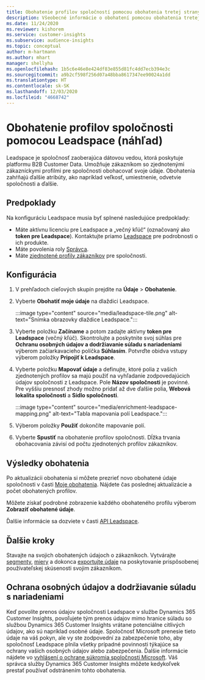 ```yaml
---
title: Obohatenie profilov spoločností pomocou obohatenia tretej strany Leadspace
description: Všeobecné informácie o obohatení pomocou obohatenia tretej stranou Leadspace.
ms.date: 11/24/2020
ms.reviewer: kishorem
ms.service: customer-insights
ms.subservice: audience-insights
ms.topic: conceptual
author: m-hartmann
ms.author: mhart
manager: shellyha
ms.openlocfilehash: 1b5c6e46e8e424df83e855d81fc4dd7ecb394e3c
ms.sourcegitcommit: a9b2cf598f256d07a48bba8617347ee90024a1dd
ms.translationtype: HT
ms.contentlocale: sk-SK
ms.lasthandoff: 12/03/2020
ms.locfileid: "4668742"
---
```

# <a name="enrichment-of-company-profiles-with-leadspace-preview"></a>Obohatenie profilov spoločnosti pomocou Leadspace (náhľad)

Leadspace je spoločnosť zaoberajúca dátovou vedou, ktorá poskytuje platformu B2B Customer Data. Umožňuje zákazníkom so zjednotenými zákazníckymi profilmi pre spoločnosti obohacovať svoje údaje. Obohatenia zahŕňajú ďalšie atribúty, ako napríklad veľkosť, umiestnenie, odvetvie spoločnosti a ďalšie.

## <a name="prerequisites"></a>Predpoklady

Na konfiguráciu Leadspace musia byť splnené nasledujúce predpoklady:

- Máte aktívnu licenciu pre Leadspace a „večný kľúč“ (označovaný ako **token pre Leadspace**). Kontaktujte priamo [Leadspace](https://www.leadspace.com/products/leadspace-on-demand/) pre podrobnosti o ich produkte.
- Máte povolenia roly [Správca](permissions.md#administrator).
- Máte [zjednotené profily zákazníkov](customer-profiles.md) pre spoločnosti.

## <a name="configuration"></a>Konfigurácia

1. V prehľadoch cieľových skupín prejdite na **Údaje** > **Obohatenie**.

1. Vyberte **Obohatiť moje údaje** na dlaždici Leadspace.

   :::image type="content" source="media/leadspace-tile.png" alt-text="Snímka obrazovky dlaždice Leadspace.":::

1. Vyberte položku **Začíname** a potom zadajte aktívny **token pre Leadspace** (večný kľúč). Skontrolujte a poskytnite svoj súhlas pre **Ochranu osobných údajov a dodržiavanie súladu s nariadeniami** výberom začiarkavacieho políčka **Súhlasím**. Potvrďte obidva vstupy výberom položky **Pripojiť k Leadspace**.

1. Vyberte položku **Mapovať údaje** a definujte, ktoré polia z vašich zjednotených profilov sa majú použiť na vyhľadanie zodpovedajúcich údajov spoločnosti z Leadspace. Pole **Názov spoločnosti** je povinné. Pre vyššiu presnosť zhody možno pridať až dve ďalšie polia, **Webová lokalita spoločnosti** a **Sídlo spoločnosti**.

   :::image type="content" source="media/enrichment-leadspace-mapping.png" alt-text="Tabla mapovania polí Leadspace.":::
   
1. Výberom položky **Použiť** dokončíte mapovanie polí.

1. Vyberte **Spustiť** na obohatenie profilov spoločnosti. Dĺžka trvania obohacovania závisí od počtu zjednotených profilov zákazníkov.

## <a name="enrichment-results"></a>Výsledky obohatenia

Po aktualizácii obohatenia si môžete prezrieť novo obohatené údaje spoločnosti v časti [Moje obohatenia](enrichment-hub.md). Nájdete čas poslednej aktualizácie a počet obohatených profilov.

Môžete získať podrobné zobrazenie každého obohateného profilu výberom **Zobraziť obohatené údaje**.

Ďalšie informácie sa dozviete v časti [API Leadspace](https://support.leadspace.com/hc/en-us/sections/201997649-API).

## <a name="next-steps"></a>Ďalšie kroky

Stavajte na svojich obohatených údajoch o zákazníkoch. Vytvárajte [segmenty](segments.md), [miery](measures.md) a dokonca [exportujte údaje](export-destinations.md) na poskytovanie prispôsobenej používateľskej skúsenosti svojim zákazníkom.

## <a name="data-privacy-and-compliance"></a>Ochrana osobných údajov a dodržiavanie súladu s nariadeniami

Keď povolíte prenos údajov spoločnosti Leadspace v službe Dynamics 365 Customer Insights, povoľujete tým prenos údajov mimo hranice súladu so službou Dynamics 365 Customer Insights vrátane potenciálne citlivých údajov, ako sú napríklad osobné údaje. Spoločnosť Microsoft prenesie tieto údaje na váš pokyn, ale vy ste zodpovední za zabezpečenie toho, aby spoločnosť Leadspace plnila všetky prípadné povinnosti týkajúce sa ochrany vašich osobných údajov alebo zabezpečenia. Ďalšie informácie nájdete vo [vyhlásení o ochrane súkromia spoločnosti Microsoft](https://go.microsoft.com/fwlink/?linkid=396732).
Váš správca služby Dynamics 365 Customer Insights môžete kedykoľvek prestať používať odstránením tohto obohatenia.